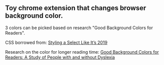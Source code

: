 ## Toy chrome extension that changes browser background color. 

3 colors can be picked based on research "Good Background Colors for Readers".

CSS borrowed from: [Styling a Select Like It’s 2019](https://www.filamentgroup.com/lab/select-css.html)

Research on the color for longer reading time: [Good Background Colors for Readers: A Study of People with and without Dyslexia](https://www.cs.cmu.edu/~jbigham/pubs/pdfs/2017/colors.pdf)
